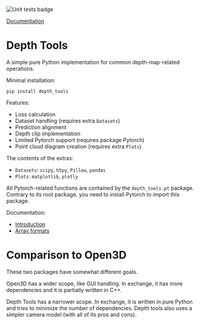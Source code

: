 ![Unit tests badge](https://github.com/mntusr/depth_tools/actions/workflows/unit-tests.yml/badge.svg)


[Documentation](./doc)

# Depth Tools

A simple pure Python implementation for common depth-map-related operations.

Minimal installation:

```
pip install depth_tools
```

Features:

- Loss calculation
- Dataset handling (requires extra `Datasets`)
- Prediction alignment
- Depth clip implementation
- Limited Pytorch support (requires package Pytorch)
- Point cloud diagram creation (requires extra `Plots`)

The contents of the extras:

- `Datasets`: `scipy`, `h5py`, `Pillow`, `pandas`
- `Plots`: `matplotlib`, `plotly`

All Pytorch-related functions are contained by the `depth_tools.pt` package. Contrary to its root package, you need to install Pytorch to import this package.

Documentation:

- [Introduction](doc/Introduction.md)
- [Array formats](doc/Array-formats.md)

# Comparison to Open3D

These two packages have somewhat different goals.

Open3D has a wider scope, like GUI handling. In exchange, it has more dependencies and it is partially written in C++.

Depth Tools has a narrower scope. In exchange, it is written in pure Python and tries to minimize the number of dependencies. Depth tools also uses a simpler camera model (with all of its pros and cons).
